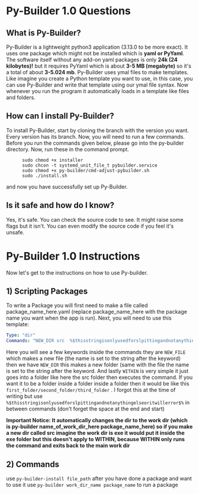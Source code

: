 # Py-Builder 1.0 Questions
## What is Py-Builder?
Py-Builder is a lightweight python3 application (3.13.0 to be more exact). It uses one package which might not be installed which is **yaml or PyYaml**. The software itself without any add-on yaml packages is only **24k (24 kilobytes)!** but it requires PyYaml which is about **3-5 MB (megabyte)** so it's a total of about **3-5.024 mb**. Py-Builder uses ymal files to make templates. Like imagine you create a Python template you want to use, in this case, you can use Py-Builder and write that template using our ymal file syntax. Now whenever you run the program it automatically loads in a  template like files and folders.

## How can I install Py-Builder?
To install Py-Builder, start by cloning the branch with the version you want. Every version has its branch. Now, you will need to run a few commands. Before you run the commands given below, please go into the py-builder directory. Now, run these in the command prompt. 

          sudo chmod +x installer
          sudo chcon -t systemd_unit_file_t pybuilder.service
          sudo chmod +x py-builder/cmd-adjust-pybuilder.sh
          sudo ./install.sh
and now you have successfully set up Py-Builder.

## Is it safe and how do I know?
Yes, it's safe. You can check the source code to see. It might raise some flags but it isn't. You can even modify the source code if you feel it's unsafe.

# Py-Builder 1.0 Instructions
Now let's get to the instructions on how to use Py-builder.
## 1) Scripting Packages
To write a Package you will first need to make a file called package_name_here.yaml (replace package_name_here with the package name you want when the app is run). Next, you will need  to use this template: 
```yaml
Type: "dir"
Commands: "NEW_DIR src  %$thisstringisonlyusedforslpittingandnotanythingelseoritwillerror$% NEW_FILE main.py WITHIN src %$thisstringisonlyusedforslpittingandnotanythingelseoritwillerror$% NEW_FILE error.txt"
```
Here you will see a  few keywords inside the commands they are `NEW_FILE` which makes a new file (the name is set to the  string after the keyword) then we have `NEW_DIR` this makes a new folder (same with the file the name is set to the string after the keyword. And lastly `WITHIN` is very simple it just goes into a folder like here the src folder then executes the command. If you want it to be a  folder inside a folder inside a folder then it would be like this `first_folder/second_folder/third_folder` . I forgot this at the time of writing but use  ` %$thisstringisonlyusedforslpittingandnotanythingelseoritwillerror$% ` in between commands (don't forget the space at the end and start)

**Important Notice: It automatically changes the dir to the work dir (which is py-builder name_of_work_dir_here package_name_here) so if you make a  new dir called src  imagine the work dir is exe it would put it inside the exe folder but this doesn't apply to WITHIN, because WITHIN only runs the command and exits back to the main work dir**

## 2) Commands
use ```py-builder-install file_path``` after you have done a package and want to use it
use ```py-builder work_dir_name package_name``` to run a package
